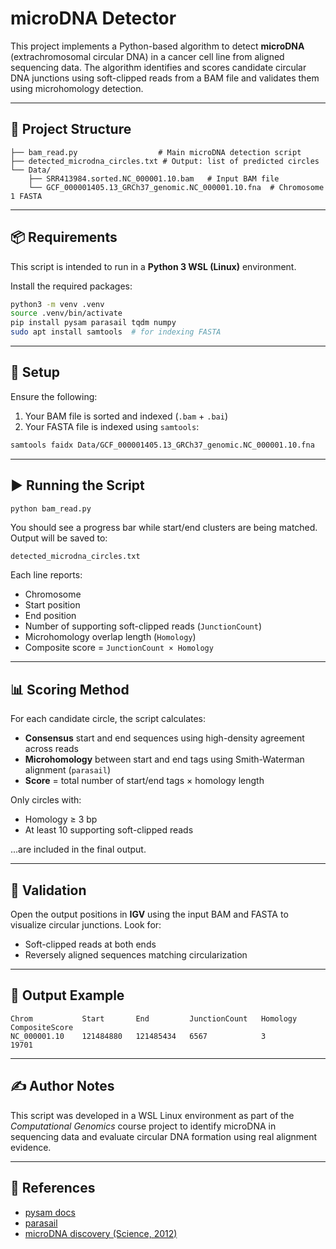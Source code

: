 # microDNA Detector

This project implements a Python-based algorithm to detect **microDNA** (extrachromosomal circular DNA) in a cancer cell line from aligned sequencing data. The algorithm identifies and scores candidate circular DNA junctions using soft-clipped reads from a BAM file and validates them using microhomology detection.

---

## 📂 Project Structure

```
├── bam_read.py                  # Main microDNA detection script
├── detected_microdna_circles.txt # Output: list of predicted circles
└── Data/
    ├── SRR413984.sorted.NC_000001.10.bam   # Input BAM file
    └── GCF_000001405.13_GRCh37_genomic.NC_000001.10.fna  # Chromosome 1 FASTA
```

---

## 📦 Requirements

This script is intended to run in a **Python 3 WSL (Linux)** environment.

Install the required packages:

```bash
python3 -m venv .venv
source .venv/bin/activate
pip install pysam parasail tqdm numpy
sudo apt install samtools  # for indexing FASTA
```

---

## 🔧 Setup

Ensure the following:

1. Your BAM file is sorted and indexed (`.bam` + `.bai`)
2. Your FASTA file is indexed using `samtools`:

```bash
samtools faidx Data/GCF_000001405.13_GRCh37_genomic.NC_000001.10.fna
```

---

## ▶️ Running the Script

```bash
python bam_read.py
```

You should see a progress bar while start/end clusters are being matched. Output will be saved to:

```
detected_microdna_circles.txt
```

Each line reports:
- Chromosome
- Start position
- End position
- Number of supporting soft-clipped reads (`JunctionCount`)
- Microhomology overlap length (`Homology`)
- Composite score = `JunctionCount × Homology`

---

## 📊 Scoring Method

For each candidate circle, the script calculates:

- **Consensus** start and end sequences using high-density agreement across reads
- **Microhomology** between start and end tags using Smith-Waterman alignment (`parasail`)
- **Score** = total number of start/end tags × homology length

Only circles with:
- Homology ≥ 3 bp
- At least 10 supporting soft-clipped reads

...are included in the final output.

---

## 🔬 Validation

Open the output positions in **IGV** using the input BAM and FASTA to visualize circular junctions. Look for:

- Soft-clipped reads at both ends
- Reversely aligned sequences matching circularization

---

## 📁 Output Example

```
Chrom           Start       End         JunctionCount   Homology    CompositeScore
NC_000001.10    121484880   121485434   6567            3           19701
```

---

## ✍️ Author Notes

This script was developed in a WSL Linux environment as part of the *Computational Genomics* course project to identify microDNA in sequencing data and evaluate circular DNA formation using real alignment evidence.

---

## 🧠 References

- [pysam docs](https://pysam.readthedocs.io/en/latest/)
- [parasail](https://github.com/jeffdaily/parasail)
- [microDNA discovery (Science, 2012)](https://www.science.org/doi/10.1126/science.1213307)